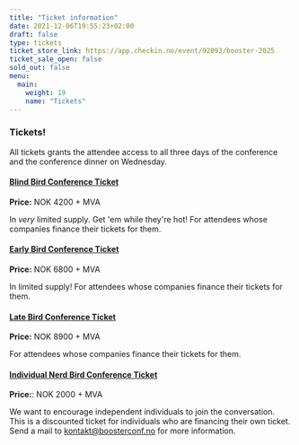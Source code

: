 ```yaml
---
title: "Ticket information"
date: 2021-12-06T19:55:23+02:00
draft: false
type: tickets
ticket_store_link: https://app.checkin.no/event/92093/booster-2025
ticket_sale_open: false
sold_out: false
menu:
  main:
    weight: 19
    name: "Tickets"
---
```


### Tickets!

All tickets grants the attendee access to all three days of the conference and the conference dinner on Wednesday.

#### [Blind Bird Conference Ticket](https://app.checkin.no/event/92093/booster-2025)

**Price:** NOK 4200 + MVA

In _very_ limited supply. Get 'em while they're hot! For attendees whose companies finance their tickets for them.

#### [Early Bird Conference Ticket](https://app.checkin.no/event/92093/booster-2025)

**Price:** NOK 6800 + MVA

In limited supply! For attendees whose companies finance their tickets for them.

#### [Late Bird Conference Ticket](https://app.checkin.no/event/92093/booster-2025)

**Price:** NOK 8900 + MVA

For attendees whose companies finance their tickets for them.

#### [Individual Nerd Bird Conference Ticket](https://app.checkin.no/event/92093/booster-2025)

**Price:**: NOK 2000 + MVA

We want to encourage independent individuals to join the conversation. This is a discounted ticket for individuals who are financing their own ticket. Send a mail to [kontakt@boosterconf.no](mailto:kontakt@boosterconf.no?subject=Individual%20conference%20ticket) for more information.
